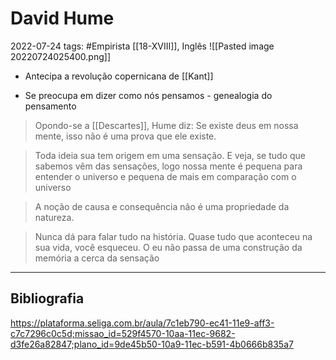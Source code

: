 # David Hume
2022-07-24
tags: #Empirista [[18-XVIII]], Inglês
![[Pasted image 20220724025400.png]]

* Antecipa a revolução copernicana de [[Kant]]

* Se preocupa em dizer como nós pensamos - genealogia do pensamento

> Opondo-se a [[Descartes]], Hume diz: Se existe deus em nossa mente, isso não é uma prova que ele existe.

> Toda ideia sua tem origem em uma sensação. E veja, se tudo que sabemos vêm das sensações, logo nossa mente é pequena para entender o universo e pequena de mais em comparação com o universo

> A noção de causa e consequência não é uma propriedade da natureza.

> Nunca dá para falar tudo na história.
> Quase tudo que aconteceu na sua vida, você esqueceu.
> O eu não passa de uma construção da memória a cerca da sensação

-----------------------------------------------
## Bibliografia

https://plataforma.seliga.com.br/aula/7c1eb790-ec41-11e9-aff3-c7c7296c0c5d;missao_id=529f4570-10aa-11ec-9682-d3fe26a82847;plano_id=9de45b50-10a9-11ec-b591-4b0666b835a7
